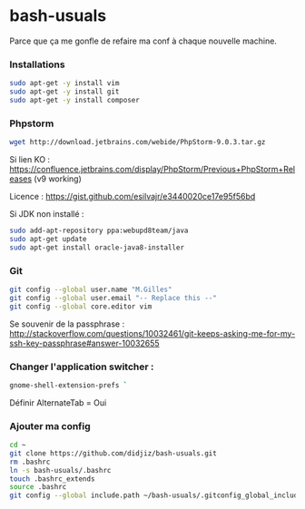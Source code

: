 # bash-usuals
Parce que ça me gonfle de refaire ma conf à chaque nouvelle machine.

### Installations

```bash
sudo apt-get -y install vim
sudo apt-get -y install git
sudo apt-get -y install composer 
```

### Phpstorm

```bash
wget http://download.jetbrains.com/webide/PhpStorm-9.0.3.tar.gz
```

Si lien KO : https://confluence.jetbrains.com/display/PhpStorm/Previous+PhpStorm+Releases (v9 working)

Licence : https://gist.github.com/esilvajr/e3440020ce17e95f56bd

Si JDK non installé :

```bash
sudo add-apt-repository ppa:webupd8team/java
sudo apt-get update
sudo apt-get install oracle-java8-installer
```

### Git

```bash
git config --global user.name "M.Gilles"
git config --global user.email "-- Replace this --"
git config --global core.editor vim
```

Se souvenir de la passphrase : http://stackoverflow.com/questions/10032461/git-keeps-asking-me-for-my-ssh-key-passphrase#answer-10032655


### Changer l'application switcher :
```bash
gnome-shell-extension-prefs `
```

Définir AlternateTab = Oui

### Ajouter ma config 

```bash
cd ~
git clone https://github.com/didjiz/bash-usuals.git
rm .bashrc
ln -s bash-usuals/.bashrc
touch .bashrc_extends
source .bashrc
git config --global include.path ~/bash-usuals/.gitconfig_global_include
```
